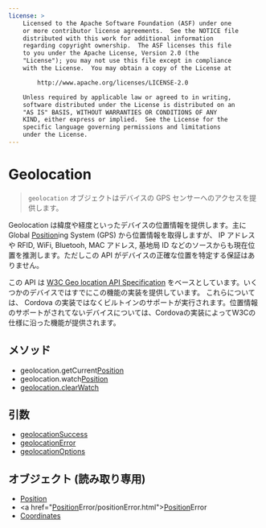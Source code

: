```yaml
---
license: >
    Licensed to the Apache Software Foundation (ASF) under one
    or more contributor license agreements.  See the NOTICE file
    distributed with this work for additional information
    regarding copyright ownership.  The ASF licenses this file
    to you under the Apache License, Version 2.0 (the
    "License"); you may not use this file except in compliance
    with the License.  You may obtain a copy of the License at

        http://www.apache.org/licenses/LICENSE-2.0

    Unless required by applicable law or agreed to in writing,
    software distributed under the License is distributed on an
    "AS IS" BASIS, WITHOUT WARRANTIES OR CONDITIONS OF ANY
    KIND, either express or implied.  See the License for the
    specific language governing permissions and limitations
    under the License.
---
```


Geolocation
===========

> `geolocation` オブジェクトはデバイスの GPS センサーへのアクセスを提供します。

Geolocation は緯度や経度といったデバイスの位置情報を提供します。主に Global <a href="Position/position.html">Position</a>ing System (GPS) から位置情報を取得しますが、 IP アドレスや RFID, WiFi, Bluetooh, MAC アドレス, 基地局 ID などのソースからも現在位置を推測します。ただしこの API がデバイスの正確な位置を特定する保証はありません。

この API は [W3C Geo location API Specification](http://dev.w3.org/geo/api/spec-source.html) をベースとしています。いくつかのデバイスではすでにこの機能の実装を提供しています。 これらについては、 Cordova の実装ではなくビルトインのサポートが実行されます。位置情報のサポートがされてないデバイスについては、Cordovaの実装によってW3Cの仕様に沿った機能が提供されます。

メソッド
-------

- geolocation.getCurrent<a href="Position/position.html">Position</a>
- geolocation.watch<a href="Position/position.html">Position</a>
- <a href="geolocation.clearWatch.html">geolocation.clearWatch</a>


引数
---------

- <a href="parameters/geolocationSuccess.html">geolocationSuccess</a>
- <a href="parameters/geolocationError.html">geolocationError</a>
- <a href="parameters/geolocation.options.html">geolocationOptions</a>

オブジェクト (読み取り専用)
-------------------

- <a href="Position/position.html">Position</a>
- <a href="<a href="Position/position.html">Position</a>Error/positionError.html"><a href="Position/position.html">Position</a>Error</a>
- <a href="Coordinates/coordinates.html">Coordinates</a>
